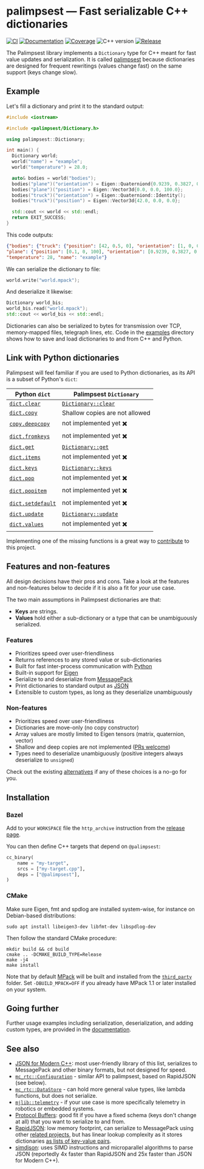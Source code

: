 # palimpsest — Fast serializable C++ dictionaries

[![CI](https://img.shields.io/github/actions/workflow/status/stephane-caron/palimpsest/bazel.yml?branch=main)](https://github.com/stephane-caron/palimpsest/actions)
[![Documentation](https://img.shields.io/badge/docs-online-brightgreen?style=flat)](https://stephane-caron.github.io/palimpsest/)
[![Coverage](https://coveralls.io/repos/github/stephane-caron/palimpsest/badge.svg?branch=main)](https://coveralls.io/github/stephane-caron/palimpsest?branch=main)
![C++ version](https://img.shields.io/badge/C++-17/20-blue.svg?style=flat)
[![Release](https://img.shields.io/github/v/release/stephane-caron/palimpsest.svg?sort=semver)](https://github.com/stephane-caron/palimpsest/releases)

The Palimpsest library implements a `Dictionary` type for C++ meant for fast value updates and serialization. It is called [palimpsest](https://en.wiktionary.org/wiki/palimpsest#Noun) because dictionaries are designed for frequent rewritings (values change fast) on the same support (keys change slow).

## Example

Let's fill a dictionary and print it to the standard output:

```cpp
#include <iostream>

#include <palimpsest/Dictionary.h>

using palimpsest::Dictionary;

int main() {
  Dictionary world;
  world("name") = "example";
  world("temperature") = 28.0;

  auto& bodies = world("bodies");
  bodies("plane")("orientation") = Eigen::Quaterniond{0.9239, 0.3827, 0., 0.};
  bodies("plane")("position") = Eigen::Vector3d{0.0, 0.0, 100.0};
  bodies("truck")("orientation") = Eigen::Quaterniond::Identity();
  bodies("truck")("position") = Eigen::Vector3d{42.0, 0.0, 0.0};

  std::cout << world << std::endl;
  return EXIT_SUCCESS;
}
```

This code outputs:

```json
{"bodies": {"truck": {"position": [42, 0.5, 0], "orientation": [1, 0, 0, 0]},
"plane": {"position": [0.1, 0, 100], "orientation": [0.9239, 0.3827, 0, 0]}},
"temperature": 28, "name": "example"}
```

We can serialize the dictionary to file:

```cpp
world.write("world.mpack");
```

And deserialize it likewise:

```cpp
Dictionary world_bis;
world_bis.read("world.mpack");
std::cout << world_bis << std::endl;
```

Dictionaries can also be serialized to bytes for transmission over TCP, memory-mapped files, telegraph lines, etc. Code in the [examples](https://github.com/stephane-caron/palimpsest/tree/main/examples) directory shows how to save and load dictionaries to and from C++ and Python.

## Link with Python dictionaries

Palimpsest will feel familiar if you are used to Python dictionaries, as its API is a subset of Python's `dict`:

| Python `dict` | Palimpsest `Dictionary` |
|---------------|---------------------------|
| [`dict.clear`](https://docs.python.org/3/library/stdtypes.html#dict.clear) | [`Dictionary::clear`](https://stephane-caron.github.io/palimpsest/classpalimpsest_1_1Dictionary.html#ae98a88dd6a1c5e5afa84f719189882d9) |
| [`dict.copy`](https://docs.python.org/3/library/stdtypes.html#dict.copy) | Shallow copies are not allowed |
| [`copy.deepcopy`](https://docs.python.org/3/library/copy.html#copy.deepcopy) | not implemented yet ✖️  |
| [`dict.fromkeys`](https://docs.python.org/3/library/stdtypes.html#dict.fromkeys) | not implemented yet ✖️  |
| [`dict.get`](https://docs.python.org/3/library/stdtypes.html#dict.get) | [`Dictionary::get`](https://stephane-caron.github.io/palimpsest/classpalimpsest_1_1Dictionary.html#a74bd56b0ec9e4219f54430bcb6f9a084) |
| [`dict.items`](https://docs.python.org/3/library/stdtypes.html#dict.items) | not implemented yet ✖️  |
| [`dict.keys`](https://docs.python.org/3/library/stdtypes.html#dict.keys) | [`Dictionary::keys`](https://stephane-caron.github.io/palimpsest/classpalimpsest_1_1Dictionary.html#abb1589b67dbeadec8774833921644798)  |
| [`dict.pop`](https://docs.python.org/3/library/stdtypes.html#dict.pop) | not implemented yet ✖️  |
| [`dict.popitem`](https://docs.python.org/3/library/stdtypes.html#dict.popitem) | not implemented yet ✖️  |
| [`dict.setdefault`](https://docs.python.org/3/library/stdtypes.html#dict.setdefault) | not implemented yet ✖️  |
| [`dict.update`](https://docs.python.org/3/library/stdtypes.html#dict.update) | [`Dictionary::update`](https://stephane-caron.github.io/palimpsest/classpalimpsest_1_1Dictionary.html#a1b5bb02bcf813b05aef280f47b25ce80) |
| [`dict.values`](https://docs.python.org/3/library/stdtypes.html#dict.values) | not implemented yet ✖️  |

Implementing one of the missing functions is a great way to [contribute](CONTRIBUTING.md) to this project.

## Features and non-features

All design decisions have their pros and cons. Take a look at the features and non-features below to decide if it is also a fit for _your_ use case.

The two main assumptions in Palimpsest dictionaries are that:

* **Keys** are strings.
* **Values** hold either a sub-dictionary or a type that can be unambiguously serialized.

### Features

* Prioritizes speed over user-friendliness
* Returns references to any stored value or sub-dictionaries
* Built for fast inter-process communication with [Python](https://www.python.org/)
* Built-in support for [Eigen](https://eigen.tuxfamily.org/)
* Serialize to and deserialize from [MessagePack](https://msgpack.org/)
* Print dictionaries to standard output as [JSON](https://www.json.org/json-en.html)
* Extensible to custom types, as long as they deserialize unambiguously

### Non-features

* Prioritizes speed over user-friendliness
* Dictionaries are move-only (no copy constructor)
* Array values are mostly limited to Eigen tensors (matrix, quaternion, vector)
* Shallow and deep copies are not implemented ([PRs welcome](CONTRIBUTING.md))
* Types need to deserialize unambiguously (positive integers always deserialize to `unsigned`)

Check out the existing [alternatives](https://github.com/stephane-caron/palimpsest#alternatives) if any of these choices is a no-go for you.

## Installation

### Bazel

Add to your `WORKSPACE` file the `http_archive` instruction from the [release page](https://github.com/stephane-caron/palimpsest/releases/tag/v2.4.0).

You can then define C++ targets that depend on ``@palimpsest``:

```python
cc_binary(
    name = "my-target",
    srcs = ["my-target.cpp"],
    deps = ["@palimpsest"],
)
```

### CMake

Make sure Eigen, fmt and spdlog are installed system-wise, for instance on Debian-based distributions:

```console
sudo apt install libeigen3-dev libfmt-dev libspdlog-dev
```

Then follow the standard CMake procedure:

```console
mkdir build && cd build
cmake .. -DCMAKE_BUILD_TYPE=Release
make -j4
make install
```

Note that by default [MPack](https://github.com/ludocode/mpack) will be built and installed from the [``third_party``](https://github.com/stephane-caron/palimpsest/tree/main/third_party) folder. Set `-DBUILD_MPACK=OFF` if you already have MPack 1.1 or later installed on your system.

## Going further

Further usage examples including serialization, deserialization, and adding custom types, are provided in the [documentation](https://stephane-caron.github.io/palimpsest/).

## See also

* [JSON for Modern C++](https://github.com/nlohmann/json): most user-friendly library of this list, serializes to MessagePack and other binary formats, but not designed for speed.
* [`mc_rtc::Configuration`](https://github.com/jrl-umi3218/mc_rtc/blob/master/include/mc_rtc/Configuration.h) - similar API to palimpsest, based on RapidJSON (see below).
* [`mc_rtc::DataStore`](https://github.com/jrl-umi3218/mc_rtc/blob/master/include/mc_rtc/DataStore.h) - can hold more general value types, like lambda functions, but does not serialize.
* [`mjlib::telemetry`](https://github.com/mjbots/mjlib/tree/master/mjlib/telemetry) - if your use case is more specifically telemetry in robotics or embedded systems.
* [Protocol Buffers](https://developers.google.com/protocol-buffers/): good fit if you have a fixed schema (keys don't change at all) that you want to serialize to and from.
* [RapidJSON](https://github.com/Tencent/rapidjson/): low memory footprint, can serialize to MessagePack using other [related projects](https://github.com/Tencent/rapidjson/wiki/Related-Projects), but has linear lookup complexity as it stores dictionaries [as lists of key-value pairs](https://github.com/Tencent/rapidjson/issues/102).
* [simdjson](https://github.com/simdjson/simdjson/): uses SIMD instructions and microparallel algorithms to parse JSON (reportedly 4x faster than RapidJSON and 25x faster than JSON for Modern C++).
